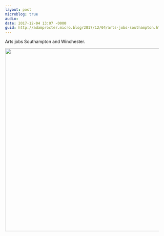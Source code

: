 ```yaml
---
layout: post
microblog: true
audio: 
date: 2017-12-04 13:07 -0000
guid: http://adamprocter.micro.blog/2017/12/04/arts-jobs-southampton.html
---
```

Arts jobs Southampton and Winchester.

<img src="http://discursive.adamprocter.co.uk/uploads/2017/ff48868940.jpg" width="539" height="600" />
